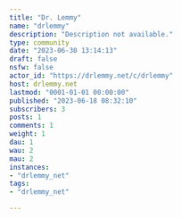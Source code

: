 ```yaml
---
title: "Dr. Lemmy" 
name: "drlemmy"
description: "Description not available."
type: community
date: "2023-06-30 13:14:13"
draft: false
nsfw: false
actor_id: "https://drlemmy.net/c/drlemmy"
host: drlemmy.net
lastmod: "0001-01-01 00:00:00"
published: "2023-06-18 08:32:10"
subscribers: 3
posts: 1
comments: 1
weight: 1
dau: 1
wau: 2
mau: 2
instances:
- "drlemmy_net"
tags: 
- "drlemmy_net"

---
```

